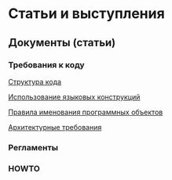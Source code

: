 # Статьи и выступления

## Документы (статьи)

### Требования к коду

[Структура кода](docs/code-rules/code-structure.md "Структура кода")

[Использование языковых конструкций](docs/code-rules/language-usage.md "Использование языковых конструкций")

[Правила именования программных объектов](docs/code-rules/naming.md "Правила именования программных объектов")

[Архитектурные требования](docs/code-rules/architecture-rules.md "Архитектурные требования")

### Регламенты

### HOWTO